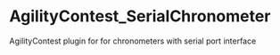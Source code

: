 # AgilityContest_SerialChronometer
AgilityContest plugin for for chronometers with serial port interface
